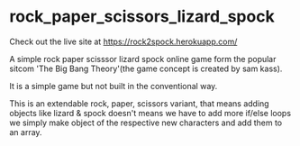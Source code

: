 # rock_paper_scissors_lizard_spock
Check out the live site at https://rock2spock.herokuapp.com/

A simple rock paper scisssor lizard spock online game form the popular sitcom 'The Big Bang Theory'(the game concept is created by sam kass).

It is a simple game but not built in the conventional way. 

This is an extendable rock, paper, scissors variant, that means adding objects like lizard & spock doesn't means we have to add more if/else loops
we simply make object of the respective new characters and add them to an array. 


